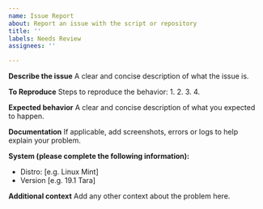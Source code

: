 ```yaml
---
name: Issue Report
about: Report an issue with the script or repository
title: ''
labels: Needs Review
assignees: ''

---
```


**Describe the issue**
A clear and concise description of what the issue is.

**To Reproduce**
Steps to reproduce the behavior:
1.
2.
3.
4.

**Expected behavior**
A clear and concise description of what you expected to happen.

**Documentation**
If applicable, add screenshots, errors or logs to help explain your problem.

**System (please complete the following information):**
 - Distro: [e.g. Linux Mint]
 - Version [e.g. 19.1 Tara]

**Additional context**
Add any other context about the problem here.
